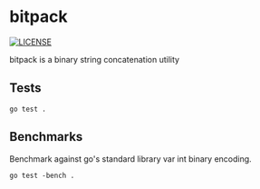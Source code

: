 # bitpack

[![LICENSE](https://img.shields.io/badge/license-MIT-lightgrey)](https://github.com/oyi812/bitpack/blob/master/LICENSE)

bitpack is a binary string concatenation utility

## Tests

	go test .

## Benchmarks

Benchmark against go's standard library var int binary encoding.

	go test -bench .
